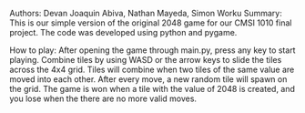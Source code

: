 Authors: Devan Joaquin Abiva, Nathan Mayeda, Simon Worku
Summary: This is our simple version of the original 2048 game for our CMSI 1010 final project. The code was developed using python and pygame.

How to play: After opening the game through main.py, press any key to start playing.
Combine tiles by using WASD or the arrow keys to slide the tiles across the 4x4 grid. Tiles will combine when two tiles of the same value are moved into each other. After every move, a new random tile will spawn on the grid. The game is won when a tile with the value of 2048 is created, and you lose when the there are no more valid moves.